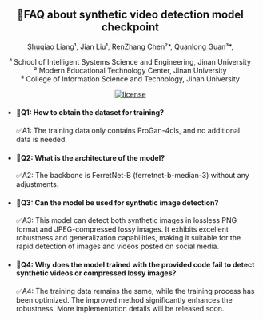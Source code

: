 <div align="center">
<h2>🔎FAQ about synthetic video detection model checkpoint</h2>

[Shuqiao Liang](https://github.com/xigua7105)¹, [Jian Liu]()¹, [RenZhang Chen]()²*, [Quanlong Guan]()³*,

¹ School of Intelligent Systems Science and Engineering, Jinan University  
² Modern Educational Technology Center, Jinan University  
³ College of Information Science and Technology, Jinan University

[![license](https://img.shields.io/badge/license-Apache_2.0-blue)](../../LICENSE)

</div>


- <h4>🤔Q1: How to obtain the dataset for training?</h4> ✅A1: The training data only contains ProGan-4cls, and no additional data is needed.
- <h4>🤔Q2: What is the architecture of the model?</h4> ✅A2: The backbone is FerretNet-B (ferretnet-b-median-3) without any adjustments.</h4>
- <h4>🤔Q3: Can the model be used for synthetic image detection?</h4> ✅A3: This model can detect both synthetic images in lossless PNG format and JPEG-compressed lossy images. It exhibits excellent robustness and generalization capabilities, making it suitable for the rapid detection of images and videos posted on social media.
- <h4>🤔Q4: Why does the model trained with the provided code fail to detect synthetic videos or compressed lossy images?</h4> ✅A4: The training data remains the same, while the training process has been optimized. The improved method significantly enhances the robustness. More implementation details will be released soon.